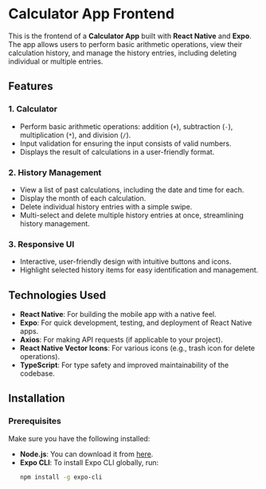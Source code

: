 # Calculator App Frontend

This is the frontend of a **Calculator App** built with **React Native** and **Expo**. The app allows users to perform basic arithmetic operations, view their calculation history, and manage the history entries, including deleting individual or multiple entries.

## Features

### 1. Calculator
- Perform basic arithmetic operations: addition (`+`), subtraction (`-`), multiplication (`*`), and division (`/`).
- Input validation for ensuring the input consists of valid numbers.
- Displays the result of calculations in a user-friendly format.

### 2. History Management
- View a list of past calculations, including the date and time for each.
- Display the month of each calculation.
- Delete individual history entries with a simple swipe.
- Multi-select and delete multiple history entries at once, streamlining history management.

### 3. Responsive UI
- Interactive, user-friendly design with intuitive buttons and icons.
- Highlight selected history items for easy identification and management.

## Technologies Used
- **React Native**: For building the mobile app with a native feel.
- **Expo**: For quick development, testing, and deployment of React Native apps.
- **Axios**: For making API requests (if applicable to your project).
- **React Native Vector Icons**: For various icons (e.g., trash icon for delete operations).
- **TypeScript**: For type safety and improved maintainability of the codebase.

## Installation

### Prerequisites
Make sure you have the following installed:
- **Node.js**: You can download it from [here](https://nodejs.org/).
- **Expo CLI**: To install Expo CLI globally, run:
  ```bash
  npm install -g expo-cli
